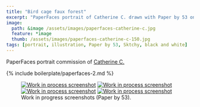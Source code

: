 ```yaml
---
title: "Bird cage faux forest"
excerpt: "PaperFaces portrait of Catherine C. drawn with Paper by 53 on an iPad."
image: 
  path: &image /assets/images/paperfaces-catherine-c.jpg 
  feature: *image
  thumb: /assets/images/paperfaces-catherine-c-150.jpg
tags: [portrait, illustration, Paper by 53, Sktchy, black and white]
---
```


PaperFaces portrait commission of [Catherine C.](http://sktchy.com/4het8)

{% include boilerplate/paperfaces-2.md %}

<figure class="half">
	<a href="{{ site.url }}/assets/images/paperfaces-catherine-c-process-1-lg.jpg"><img src="{{ site.url }}/assets/images/paperfaces-catherine-c-process-1-600.jpg" alt="Work in process screenshot"></a>
	<a href="{{ site.url }}/assets/images/paperfaces-catherine-c-process-2-lg.jpg"><img src="{{ site.url }}/assets/images/paperfaces-catherine-c-process-2-600.jpg" alt="Work in process screenshot"></a>
	<a href="{{ site.url }}/assets/images/paperfaces-catherine-c-process-3-lg.jpg"><img src="{{ site.url }}/assets/images/paperfaces-catherine-c-process-3-600.jpg" alt="Work in process screenshot"></a>
	<a href="{{ site.url }}/assets/images/paperfaces-catherine-c-process-4-lg.jpg"><img src="{{ site.url }}/assets/images/paperfaces-catherine-c-process-4-600.jpg" alt="Work in process screenshot"></a>
	<figcaption>Work in progress screenshots (Paper by 53).</figcaption>
</figure>
